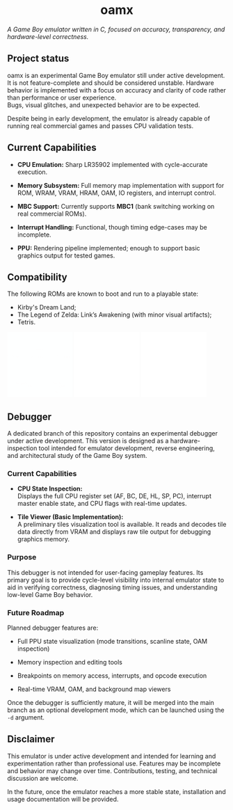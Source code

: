 # <center>oamx</center>
_A Game Boy emulator written in C, focused on accuracy, transparency, and hardware-level correctness._

## Project status

oamx is an experimental Game Boy emulator still under active development. It is not feature-complete and should be considered unstable. Hardware behavior is implemented with a focus on accuracy and clarity of code rather than performance or user experience.  
Bugs, visual glitches, and unexpected behavior are to be expected.

Despite being in early development, the emulator is already capable of running real commercial games and passes CPU validation tests.

## **Current Capabilities**

-   **CPU Emulation:** Sharp LR35902 implemented with cycle-accurate execution.

-   **Memory Subsystem:** Full memory map implementation with support for ROM, WRAM, VRAM, HRAM, OAM, IO registers, and interrupt control.
-   **MBC Support:** Currently supports **MBC1** (bank switching working on real commercial ROMs).
    
-   **Interrupt Handling:** Functional, though timing edge-cases may be incomplete.
    
-   **PPU:** Rendering pipeline implemented; enough to support basic graphics output for tested games.

## **Compatibility**
The following ROMs are known to boot and run to a playable state:

- Kirby's Dream Land;
- The Legend of Zelda: Link’s Awakening (with minor visual artifacts);
- Tetris.

<img src="./assets/kirbys.gif" width="150px" height="150px"/>
<img src="./assets/zelda.gif" width="150px" height="150px"/>
<img src="./assets/tetris.gif" width="150px" height="150px"/>

## **Debugger**

A dedicated branch of this repository contains an experimental debugger under active development. This version is designed as a hardware-inspection tool intended for emulator development, reverse engineering, and architectural study of the Game Boy system.

### **Current Capabilities**

-   **CPU State Inspection:**  
    Displays the full CPU register set (AF, BC, DE, HL, SP, PC), interrupt master enable state, and CPU flags with real-time updates.
    
-   **Tile Viewer (Basic Implementation):**  
    A preliminary tiles visualization tool is available. It reads and decodes tile data directly from VRAM and displays raw tile output for debugging graphics memory.
    

### **Purpose**

This debugger is not intended for user-facing gameplay features. Its primary goal is to provide cycle-level visibility into internal emulator state to aid in verifying correctness, diagnosing timing issues, and understanding low-level Game Boy behavior.

### **Future Roadmap**

Planned debugger features are:

-   Full PPU state visualization (mode transitions, scanline state, OAM inspection)
    
-   Memory inspection and editing tools
    
-   Breakpoints on memory access, interrupts, and opcode execution
    
-   Real-time VRAM, OAM, and background map viewers

    

Once the debugger is sufficiently mature, it will be merged into the main branch as an optional development mode, which can be launched using the `-d` argument.

## **Disclaimer**

This emulator is under active development and intended for learning and experimentation rather than professional use. Features may be incomplete and behavior may change over time. Contributions, testing, and technical discussion are welcome.

In the future, once the emulator reaches a more stable state, installation and usage documentation will be provided.